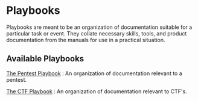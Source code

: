 # Playbooks

Playbooks are meant to be an organization of documentation suitable for a particular task or event. 
They collate necessary skills, tools, and product documentation from the manuals for use in a practical situation.

## Available Playbooks

[The Pentest Playbook](pentest/)
:   An organization of documentation relevant to a pentest.

[The CTF Playbook](ctf/)
:   An organization of documentation relevant to CTF's.


